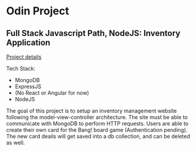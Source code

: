 # Odin Project

## Full Stack Javascript Path, NodeJS: Inventory Application

[Project details](https://www.theodinproject.com/lessons/nodejs-inventory-application)

Tech Stack:

- MongoDB
- ExpressJS
- (No React or Angular for now)
- NodeJS

The goal of this project is to setup an inventory management website following the model-view-controller architecture. The site must be able to communicate with MongoDB to perform HTTP requests. Users are able to create their own card for the Bang! board game (Authentication pending). The new card deails will get saved into a db collection, and can be deleted as well.
